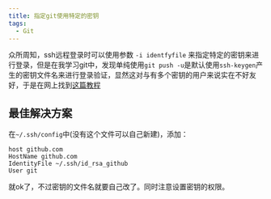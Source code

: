 ```yaml
---
title: 指定git使用特定的密钥
tags:
  - Git
---
```


众所周知，ssh远程登录时可以使用参数 `-i identfyfile` 来指定特定的密钥来进行登录，但是在我学习git中，发现单纯使用`git push -u`是默认使用`ssh-keygen`产生的密钥文件名来进行登录验证，显然这对与有多个密钥的用户来说实在不好友好，于是在网上找到[这篇教程](https://www.cnblogs.com/chenkeyu/p/10440798.html)

## 最佳解决方案 ##

在`~/.ssh/config`中(没有这个文件可以自己新建)，添加：

```
host github.com
HostName github.com
IdentityFile ~/.ssh/id_rsa_github
User git
```

就ok了，不过密钥的文件名就要自己改了。同时注意设置密钥的权限。